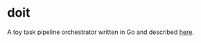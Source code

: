# doit

A toy task pipeline orchestrator written in Go and described [here](https://mikepartelow.github.io/2024/07/24/go-isnt-ruby.html).
